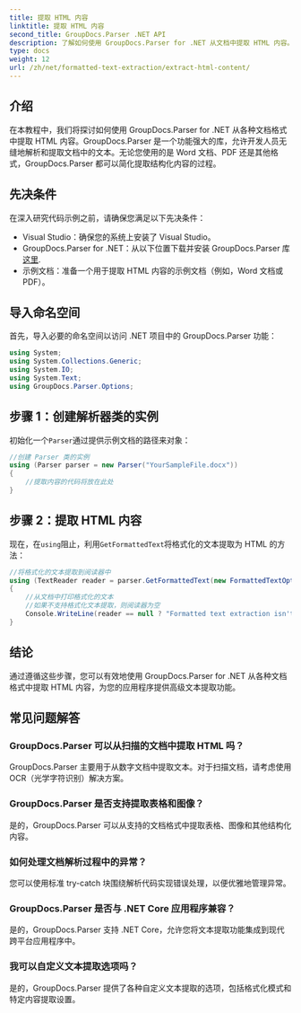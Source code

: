 ```yaml
---
title: 提取 HTML 内容
linktitle: 提取 HTML 内容
second_title: GroupDocs.Parser .NET API
description: 了解如何使用 GroupDocs.Parser for .NET 从文档中提取 HTML 内容。包含代码示例和分步指导的简单易懂的教程。
type: docs
weight: 12
url: /zh/net/formatted-text-extraction/extract-html-content/
---
```

## 介绍
在本教程中，我们将探讨如何使用 GroupDocs.Parser for .NET 从各种文档格式中提取 HTML 内容。GroupDocs.Parser 是一个功能强大的库，允许开发人员无缝地解析和提取文档中的文本。无论您使用的是 Word 文档、PDF 还是其他格式，GroupDocs.Parser 都可以简化提取结构化内容的过程。
## 先决条件
在深入研究代码示例之前，请确保您满足以下先决条件：
- Visual Studio：确保您的系统上安装了 Visual Studio。
-  GroupDocs.Parser for .NET：从以下位置下载并安装 GroupDocs.Parser 库[这里](https://releases.groupdocs.com/parser/net/).
- 示例文档：准备一个用于提取 HTML 内容的示例文档（例如，Word 文档或 PDF）。

## 导入命名空间
首先，导入必要的命名空间以访问 .NET 项目中的 GroupDocs.Parser 功能：
```csharp
using System;
using System.Collections.Generic;
using System.IO;
using System.Text;
using GroupDocs.Parser.Options;
```
## 步骤 1：创建解析器类的实例
初始化一个`Parser`通过提供示例文档的路径来对象：
```csharp
//创建 Parser 类的实例
using (Parser parser = new Parser("YourSampleFile.docx"))
{
    //提取内容的代码将放在此处
}
```
## 步骤 2：提取 HTML 内容
现在，在`using`阻止，利用`GetFormattedText`将格式化的文本提取为 HTML 的方法：
```csharp
//将格式化的文本提取到阅读器中
using (TextReader reader = parser.GetFormattedText(new FormattedTextOptions(FormattedTextMode.Html)))
{
    //从文档中打印格式化的文本
    //如果不支持格式化文本提取，则阅读器为空
    Console.WriteLine(reader == null ? "Formatted text extraction isn't supported" : reader.ReadToEnd());
}
```

## 结论
通过遵循这些步骤，您可以有效地使用 GroupDocs.Parser for .NET 从各种文档格式中提取 HTML 内容，为您的应用程序提供高级文本提取功能。

## 常见问题解答
### GroupDocs.Parser 可以从扫描的文档中提取 HTML 吗？
GroupDocs.Parser 主要用于从数字文档中提取文本。对于扫描文档，请考虑使用 OCR（光学字符识别）解决方案。
### GroupDocs.Parser 是否支持提取表格和图像？
是的，GroupDocs.Parser 可以从支持的文档格式中提取表格、图像和其他结构化内容。
### 如何处理文档解析过程中的异常？
您可以使用标准 try-catch 块围绕解析代码实现错误处理，以便优雅地管理异常。
### GroupDocs.Parser 是否与 .NET Core 应用程序兼容？
是的，GroupDocs.Parser 支持 .NET Core，允许您将文本提取功能集成到现代跨平台应用程序中。
### 我可以自定义文本提取选项吗？
是的，GroupDocs.Parser 提供了各种自定义文本提取的选项，包括格式化模式和特定内容提取设置。